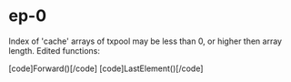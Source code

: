 # ep-0

Index of 'cache' arrays of txpool may be less than 0, or higher then array length.
Edited functions:

[code]Forward()[/code]
[code]LastElement()[/code]
